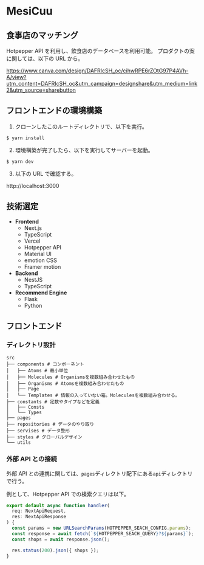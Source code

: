 # MesiCuu

## 食事店のマッチング

Hotpepper API を利用し、飲食店のデータベースを利用可能。
プロダクトの案に関しては、以下の URL から。

https://www.canva.com/design/DAFRIcSH_oc/cihwRPE6rZOtG97P4AVh-A/view?utm_content=DAFRIcSH_oc&utm_campaign=designshare&utm_medium=link2&utm_source=sharebutton

## フロントエンドの環境構築

1. クローンしたこのルートディレクトリで、以下を実行。

```
$ yarn install
```

2. 環境構築が完了したら、以下を実行してサーバーを起動。

```
$ yarn dev
```

3. 以下の URL で確認する。

http://localhost:3000

## 技術選定

- **Frontend**
  - Next.js
  - TypeScript
  - Vercel
  - Hotpepper API
  - Material UI
  - emotion CSS
  - Framer motion
- **Backend**
  - NestJS
  - TypeScript
- **Recommend Engine**
  - Flask
  - Python

## フロントエンド

### ディレクトリ設計

```
src
├── components # コンポーネント
│   ├── Atoms # 最小単位
│   ├── Molecules # Organismsを複数組み合わせたもの
│   ├── Organisms # Atomsを複数組み合わせたもの
│   ├── Page
│   └── Templates # 情報の入っていない箱。Moleculesを複数組み合わせる。
├── constants # 定数やタイプなどを定義
│   ├── Consts
│   └── Types
├── pages
├── repositories # データのやり取り
├── servises # データ整形
├── styles # グローバルデザイン
└── utils
```

### 外部 API との接続

外部 API との連携に関しては、`pages`ディレクトリ配下にある`api`ディレクトリで行う。

例として、Hotpepper API での検索クエリは以下。

```ts
export default async function handler(
  req: NextApiRequest,
  res: NextApiResponse
) {
  const params = new URLSearchParams(HOTPEPPER_SEACH_CONFIG.params);
  const response = await fetch(`${HOTPEPPER_SEACH_QUERY}?${params}`);
  const shops = await response.json();

  res.status(200).json({ shops });
}
```
